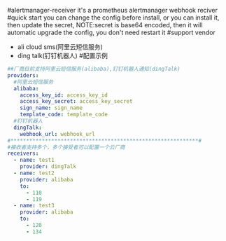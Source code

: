 #alertmanager-receiver
it's a prometheus alertmanager webhook reciver
#quick start
you can change the config before install, or you can install it, then update the secret, NOTE:secret is base64 encoded, then it will automatic upgrade the config, you don't need restart it
#support vendor
- ali cloud sms(阿里云短信服务)
- ding talk(钉钉机器人)
#配置示例
```yaml
##厂商目前支持阿里云短信服务(alibaba),钉钉机器人通知(dingTalk)
providers:
  #阿里云短信服务
  alibaba:
    access_key_id: access_key_id
    access_key_secret: access_key_secret
    sign_name: sign_name
    template_code: template_code
  #钉钉机器人
  dingTalk:
    webhook_url: webhook_url
#************************************************************#
#接收者支持多个，多个接受者可以配置一个云厂商
receivers:
  - name: test1
    provider: dingTalk
  - name: test2
    provider: alibaba
    to:
      - 110
      - 119
  - name: test3
    provider: alibaba
    to:
      - 120
      - 134
```
